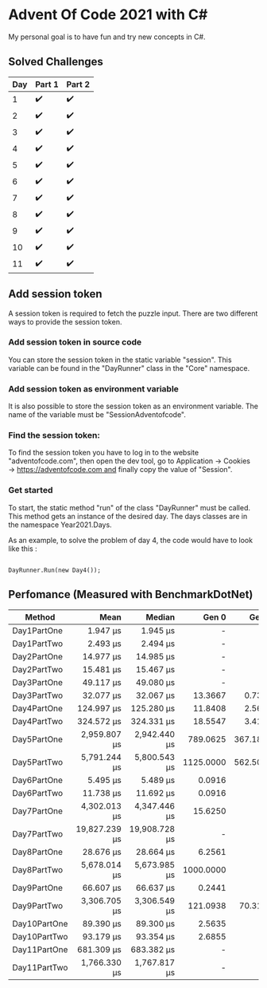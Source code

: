 
# Advent Of Code 2021 with C#

My personal goal is to have fun and try new concepts in C#.
 

 
## Solved Challenges
| Day | Part 1 | Part 2 |
|-----|--------|--------|
|1    | ✔️     |    ✔️ |
|2    | ✔️     |    ✔️ |
|3    | ✔️     |    ✔️ |
|4    | ✔️     |    ✔️ |
|5    | ✔️     |    ✔️ |
|6    | ✔️     |    ✔️ |
|7    | ✔️     |    ✔️ |
|8    | ✔️     |    ✔️ |
|9    | ✔️     |    ✔️ |
|10   | ✔️     |    ✔️ |
|11   | ✔️     |    ✔️ |

## Add session token

 A session token is required to fetch the puzzle input. There are two different ways to provide the session token.

### Add session token in source code


You can store the session token in the static variable "session". This variable can be found in the "DayRunner" class in the "Core" namespace.




### Add session token as environment variable

It is also possible to store the session token as an environment variable. The name of the variable must be "SessionAdventofcode".



### Find the session token:

To find the session token you have to log in to the website "adventofcode.com", then open the dev tool, go to Application → Cookies → https://adventofcode.com and finally copy the value of "Session".




### Get started

To start, the static method "run" of the class "DayRunner" must be called. This method gets an instance of the desired day. The days classes are in the namespace Year2021.Days.

As an example, to solve the problem of day 4, the code would have to look like this :
<pre><code class='language-cs'>
DayRunner.Run(new Day4());
</code></pre>


## Perfomance (Measured with BenchmarkDotNet)

|      Method  |          Mean |        Median |     Gen 0 |    Gen 1 |    Gen 2 |    Allocated |
|------------- |--------------:|--------------:|----------:|---------:|---------:|-------------:|
| Day1PartOne  |      1.947 μs |      1.945 μs |         - |        - |        - |            - |
| Day1PartTwo  |      2.493 μs |      2.494 μs |         - |        - |        - |            - |
| Day2PartOne  |     14.977 μs |     14.985 μs |         - |        - |        - |            - |
| Day2PartTwo  |     15.481 μs |     15.467 μs |         - |        - |        - |            - |
| Day3PartOne  |     49.117 μs |     49.080 μs |         - |        - |        - |         72 B |
| Day3PartTwo  |     32.077 μs |     32.067 μs |   13.3667 |   0.7324 |        - |       111 Kb |
| Day4PartOne  |    124.997 μs |    125.280 μs |   11.8408 |   2.5635 |        - |        99 kB |
| Day4PartTwo  |    324.572 μs |    324.331 μs |   18.5547 |   3.4180 |        - |       158 Kb |
| Day5PartOne  |  2,959.807 μs |  2,942.440 μs |  789.0625 | 367.1875 |        - |         6 Mb |
| Day5PartTwo  |  5,791.244 μs |  5,800.543 μs | 1125.0000 | 562.5000 | 109.3750 |         9 Mb |
| Day6PartOne  |      5.495 μs |      5.489 μs |    0.0916 |        - |        - |        784 B |
| Day6PartTwo  |     11.738 μs |     11.692 μs |    0.0916 |        - |        - |        784 B |
| Day7PartOne  |  4,302.013 μs |  4,347.446 μs |   15.6250 |        - |        - |       158 Kb |
| Day7PartTwo  | 19,827.239 μs | 19,908.728 μs |         - |        - |        - |       158 Kb |
| Day8PartOne  |     28.676 μs |     28.664 μs |    6.2561 |        - |        - |        52 Kb |
| Day8PartTwo  |  5,678.014 μs |  5,673.985 μs | 1000.0000 |        - |        - |         8 Mb |
| Day9PartOne  |     66.607 μs |     66.637 μs |    0.2441 |        - |        - |         2 Kb |
| Day9PartTwo  |  3,306.705 μs |  3,306.549 μs |  121.0938 |  70.3125 |  39.0625 |         1 Mb |
| Day10PartOne |     89.390 μs |     89.300 μs |    2.5635 |        - |        - |        22 Kb |
| Day10PartTwo |     93.179 μs |     93.354 μs |    2.6855 |        - |        - |        23 Kb |
| Day11PartOne |    681.309 μs |    683.382 μs |         - |        - |        - |         4 Kb |
| Day11PartTwo |  1,766.330 μs |  1,767.817 μs |         - |        - |        - |         8 Kb |
